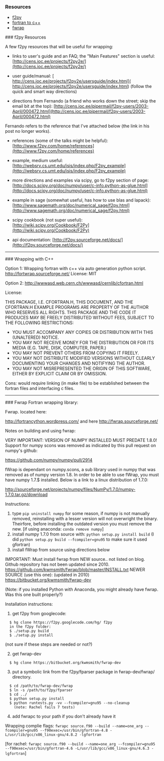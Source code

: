 ### Resources
* [f2py](#f2py-Resources)
* [fortran to c++](#c++wrap)
* [fwrap](#fwrap)

<a name="f2py-Resources"/>
### f2py Resources

A few f2py resources that will be useful for wrapping: 

- links to user's guide and an FAQ; the "Main Features" section is useful: [http://cens.ioc.ee/projects/f2py2e/](http://cens.ioc.ee/projects/f2py2e/)

- user guide/manual: [ http://cens.ioc.ee/projects/f2py2e/usersguide/index.html]( http://cens.ioc.ee/projects/f2py2e/usersguide/index.html) (follow the quick and smart way directions)

- directions from Fernando (a friend who works down the street; skip the email bit at the top): [http://cens.ioc.ee/pipermail/f2py-users/2003-April/000472.html](http://cens.ioc.ee/pipermail/f2py-users/2003-April/000472.html)

Fernando refers to the reference that I've attached below (the link in his post no longer works). 

- references (some of the talks might be helpful): [http://www.f2py.com/home/references](http://www.f2py.com/home/references)

- example, medium useful: [http://websrv.cs.umt.edu/isis/index.php/F2py_example](http://websrv.cs.umt.edu/isis/index.php/F2py_example)

- more directions and examples via scipy, go to f2py section of page: [http://docs.scipy.org/doc/numpy/user/c-info.python-as-glue.html](http://docs.scipy.org/doc/numpy/user/c-info.python-as-glue.html)

- example in sage (somewhat useful, has how to use blas and lapack): [http://www.sagemath.org/doc/numerical_sage/f2py.html](http://www.sagemath.org/doc/numerical_sage/f2py.html)

- scipy cookbook (not super useful): [http://wiki.scipy.org/Cookbook/F2Py](http://wiki.scipy.org/Cookbook/F2Py)

- api documentation: [http://f2py.sourceforge.net/docs/](http://f2py.sourceforge.net/docs/)

***
<a name="c++wrap"/>
### Wrapping with C++ 

Option 1: Wrapping fortran with c++ via auto generation python script. 
http://fortwrap.sourceforge.net/ 
License: MIT

Option 2: 
http://wwwasd.web.cern.ch/wwwasd/cernlib/cfortran.html 

License: 

THIS PACKAGE, I.E. CFORTRAN.H, THIS DOCUMENT, AND THE CFORTRAN.H EXAMPLE 
PROGRAMS ARE PROPERTY OF THE AUTHOR WHO RESERVES ALL RIGHTS. THIS PACKAGE AND 
THE CODE IT PRODUCES MAY BE FREELY DISTRIBUTED WITHOUT FEES, SUBJECT TO THE 
FOLLOWING RESTRICTIONS: 
- YOU MUST ACCOMPANY ANY COPIES OR DISTRIBUTION WITH THIS (UNALTERED) NOTICE. 
- YOU MAY NOT RECEIVE MONEY FOR THE DISTRIBUTION OR FOR ITS MEDIA 
(E.G. TAPE, DISK, COMPUTER, PAPER.) 
- YOU MAY NOT PREVENT OTHERS FROM COPYING IT FREELY. 
- YOU MAY NOT DISTRIBUTE MODIFIED VERSIONS WITHOUT CLEARLY DOCUMENTING YOUR 
CHANGES AND NOTIFYING THE AUTHOR. 
- YOU MAY NOT MISREPRESENTED THE ORIGIN OF THIS SOFTWARE, EITHER BY EXPLICIT 
CLAIM OR BY OMISSION. 

Cons: 
would require linking (in make file) to be established between the fortran files and interfacing c files.

***

<a name="fwrap"/>
### Fwrap
Fortran wrapping library:

Fwrap. located here:

http://fortrancython.wordpress.com/ and here http://fwrap.sourceforge.net/

Notes on building and using fwrap:

VERY IMPORTANT: VERSION OF NUMPY INSTALLED MUST PREDATE 1.8.0! Support for numpy scons was removed as indicated by this pull request on numpy's github:

  https://github.com/numpy/numpy/pull/2914
 
fWrap is dependant on numpy.scons, a sub library used in numpy that was removed as of numpy version 1.8. In order to be able to use fWrap, you must have numpy 1.7.$ installed. Below is a link to a linux distribution of 1.7.0:
 
  http://sourceforge.net/projects/numpy/files/NumPy/1.7.0/numpy-1.7.0.tar.gz/download
 
Instructions:
  1. type `pip uninstall numpy`
  for some reason, if numpy is not manually removed, reinstalling with a lesser version will not overwright the binary. Theirfore, before installing the outdated version you must remove the new.
     [if using anaconda: `conda remove numpy`]
  2. install numpy 1.7.0 from source with:
     `python setup.py install build`
     (I did `python setup.py build --fcompiler=gnu95` to make sure it used gfortran)
  3. install fWrap from source using directions below
 
IMPORTANT:  Must install fwrap from NEW source.. not listed on blog.  Github repository has not been updated since 2010.
    https://github.com/kwmsmith/fwrap/blob/master/INSTALL.txt
  NEWER SOURCE (use this one): (updated in 2010)
    https://bitbucket.org/kwmsmith/fwrap-dev

(Note: if you installed Python with Anaconda, you might already have fwrap. Was this one built properly?)

Installation instructions:

1) get f2py from googlecode:
```
  $ hg clone https://f2py.googlecode.com/hg/ f2py
  in the f2py folder:
  $ ./setup.py build
  $ ./setup.py install
```
  (not sure if these steps are needed or not?)

2) get fwrap-dev
```
  $ hg clone https://bitbucket.org/kwmsmith/fwrap-dev
```
3) put a symbolic link from the f2py/fparser package in
fwrap-dev/fwrap/ directory.
```
  $ cd /path/to/fwrap-dev/fwrap
  $ ln -s /path/to/f2py/fparser 
  $ cd ../ 
  $ python setup.py install
  $ python runtests.py -vv --fcompiler=gnu95 --no-cleanup 
    (note: Rachel fails 7 tests)
```
4) add fwrapc to your path if you don't already have it


Wrapping complie flags:
  `fwrapc source.f90 --build --name=one_arg --fcompiler=gnu95 --f90exec=/usr/bin/gfortran-4.8 -L/usr/lib/gcc/x86_linux-gnu/4.8.2 -lgfortran`

[for rachel: `fwrapc source.f90 --build --name=one_arg --fcompiler=gnu95 --f90exec=/usr/bin/gfortran-4.6 -L/usr/lib/gcc/x86_linux-gnu/4.6.3 -lgfortran`]

